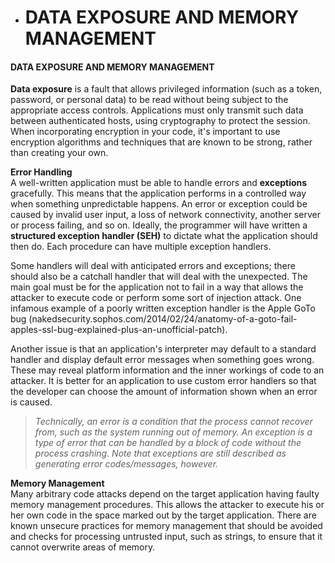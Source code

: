 - # DATA EXPOSURE AND MEMORY MANAGEMENT

#### DATA EXPOSURE AND MEMORY MANAGEMENT

**Data exposure** is a fault that allows privileged information (such as a token, password, or personal data) to be read without being subject to the appropriate access controls. Applications must only transmit such data between authenticated hosts, using cryptography to protect the session. When incorporating encryption in your code, it's important to use encryption algorithms and techniques that are known to be strong, rather than creating your own.

**Error Handling**  
A well-written application must be able to handle errors and **exceptions** gracefully. This means that the application performs in a controlled way when something unpredictable happens. An error or exception could be caused by invalid user input, a loss of network connectivity, another server or process failing, and so on. Ideally, the programmer will have written a **structured exception handler (SEH)** to dictate what the application should then do. Each procedure can have multiple exception handlers.

Some handlers will deal with anticipated errors and exceptions; there should also be a catchall handler that will deal with the unexpected. The main goal must be for the application not to fail in a way that allows the attacker to execute code or perform some sort of injection attack. One infamous example of a poorly written exception handler is the Apple GoTo bug (nakedsecurity.sophos.com/2014/02/24/anatomy-of-a-goto-fail-apples-ssl-bug-explained-plus-an-unofficial-patch).

Another issue is that an application's interpreter may default to a standard handler and display default error messages when something goes wrong. These may reveal platform information and the inner workings of code to an attacker. It is better for an application to use custom error handlers so that the developer can choose the amount of information shown when an error is caused.

> _Technically, an error is a condition that the process cannot recover from, such as the system running out of memory. An exception is a type of error that can be handled by a block of code without the process crashing. Note that exceptions are still described as generating error codes/messages, however._

**Memory Management**  
Many arbitrary code attacks depend on the target application having faulty memory management procedures. This allows the attacker to execute his or her own code in the space marked out by the target application. There are known unsecure practices for memory management that should be avoided and checks for processing untrusted input, such as strings, to ensure that it cannot overwrite areas of memory.